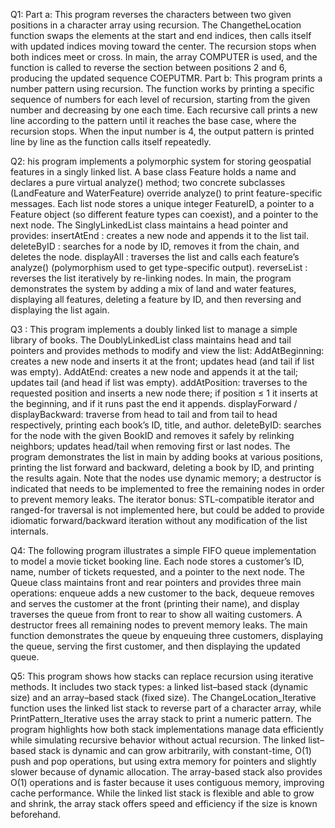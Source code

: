 Q1: 
Part a:
This program reverses the characters between two given positions in a character array using recursion. The ChangetheLocation function swaps the elements at the start and end indices, then calls itself with updated indices moving toward the center. The recursion stops when both indices meet or cross. In main, the array COMPUTER is used, and the function is called to reverse the section between positions 2 and 6, producing the updated sequence COEPUTMR.
Part b:
This program prints a number pattern using recursion. The function works by printing a specific sequence of numbers for each level of recursion, starting from the given number and decreasing by one each time. Each recursive call prints a new line according to the pattern until it reaches the base case, where the recursion stops. When the input number is 4, the output pattern is printed line by line as the function calls itself repeatedly.

Q2:
his program implements a polymorphic system for storing geospatial features in a singly linked list.
A base class Feature holds a name and declares a pure virtual analyze() method; two concrete subclasses (LandFeature and WaterFeature) override analyze() to print feature-specific messages. Each list node stores a unique integer FeatureID, a pointer to a Feature object (so different feature types can coexist), and a pointer to the next node.
The SinglyLinkedList class maintains a head pointer and provides:
insertAtEnd : creates a new node and appends it to the list tail.
deleteByID : searches for a node by ID, removes it from the chain, and deletes the node.
displayAll : traverses the list and calls each feature’s analyze() (polymorphism used to get type-specific output).
reverseList : reverses the list iteratively by re-linking nodes.
In main, the program demonstrates the system by adding a mix of land and water features, displaying all features, deleting a feature by ID, and then reversing and displaying the list again.

Q3 :
This program implements a doubly linked list to manage a simple library of books.
The DoublyLinkedList class maintains head and tail pointers and provides methods to modify and view the list:
AddAtBeginning: creates a new node and inserts it at the front; updates head (and tail if list was empty).
AddAtEnd: creates a new node and appends it at the tail; updates tail (and head if list was empty).
addAtPosition: traverses to the requested position and inserts a new node there; if position ≤ 1 it inserts at the beginning, and if it runs past the end it appends.
displayForward / displayBackward: traverse from head to tail and from tail to head respectively, printing each book’s ID, title, and author.
deleteByID: searches for the node with the given BookID and removes it safely by relinking neighbors; updates head/tail when removing first or last nodes.
The program demonstrates the list in main by adding books at various positions, printing the list forward and backward, deleting a book by ID, and printing the results again.
Note that the nodes use dynamic memory; a destructor is indicated that needs to be implemented to free the remaining nodes in order to prevent memory leaks. The iterator bonus: STL-compatible iterator and ranged-for traversal is not implemented here, but could be added to provide idiomatic forward/backward iteration without any modification of the list internals.

Q4:
The following program illustrates a simple FIFO queue implementation to model a movie ticket booking line.
Each node stores a customer’s ID, name, number of tickets requested, and a pointer to the next node. The Queue class maintains front and rear pointers and provides three main operations: enqueue adds a new customer to the back, dequeue removes and serves the customer at the front (printing their name), and display traverses the queue from front to rear to show all waiting customers. A destructor frees all remaining nodes to prevent memory leaks. The main function demonstrates the queue by enqueuing three customers, displaying the queue, serving the first customer, and then displaying the updated queue.

Q5:
This program shows how stacks can replace recursion using iterative methods. It includes two stack types: a linked list–based stack (dynamic size) and an array–based stack (fixed size). The ChangeLocation_Iterative function uses the linked list stack to reverse part of a character array, while PrintPattern_Iterative uses the array stack to print a numeric pattern. The program highlights how both stack implementations manage data efficiently while simulating recursive behavior without actual recursion.
The linked list–based stack is dynamic and can grow arbitrarily, with constant-time, O(1) push and pop operations, but using extra memory for pointers and slightly slower because of dynamic allocation.
The array-based stack also provides O(1) operations and is faster because it uses contiguous memory, improving cache performance.  While the linked list stack is flexible and able to grow and shrink, the array stack offers speed and efficiency if the size is known beforehand. 
